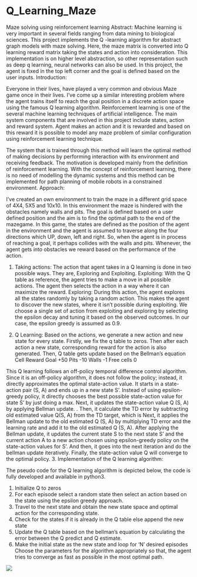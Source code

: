 # Q_Learning_Maze
Maze solving using reinforcement learning
Abstract:
Machine learning is very important in several fields ranging from data mining to biological sciences. This project implements the Q -learning algorithm for abstract graph models with maze solving. Here, the maze matrix is converted into Q learning reward matrix taking the states and action into consideration. This implementation is on higher level abstraction, so other representation such as deep q learning, neural networks can also be used. In this project, the agent is fixed in the top left corner and the goal is defined based on the user inputs.
Introduction:

Everyone in their lives, have played a very common and obvious Maze game once in their lives. I’ve come up a similar interesting problem where the agent trains itself to reach the goal position in a discrete action space using the famous Q learning algorithm.
Reinforcement learning is one of the several machine learning techniques of artificial intelligence. The main system components that are involved in this project include states, action and reward system. Agent makes an action and it is rewarded and based on this reward it is possible to model any maze problem of similar configuration using reinforcement learning technique.

 
The system that is trained through this method will learn the optimal method of making decisions by performing interaction with its environment and receiving feedback.
The motivation is developed mainly from the definition of reinforcement learning. With the concept of reinforcement learning, there is no need of modelling the dynamic systems and this method can be implemented for path planning of mobile robots in a constrained environment. 
Approach:

I’ve created an own environment to train the maze in a different grid space of 4X4, 5X5 and 10x10. In this environment the maze is hindered with the obstacles namely walls and pits. The goal is defined based on a user defined position and the aim is to find the optimal path to the end of the mazegame.
 In this game, the states are defined as the position of the agent in the environment and the agent is assumed to traverse along the four directions which UP, down, left and right.  So, when the agent is in process of reaching a goal, it perhaps collides with the walls and pits. Whenever, the agent gets into obstacles we reward based on the performance of the action.
1.	Taking actions:
The action that agent takes in a Q learning is done in two possible ways. They are, Exploring and Exploiting.
Exploiting: With the Q table as reference, the agent tries to make a move in all possible actions.  The agent then selects the action in a way where it can maximize the reward.
Exploring: During this action, the agent explores all the states randomly by taking a random action. This makes the agent to discover the new states, where it isn’t possible during exploiting.
We choose a single set of action from exploiting and exploring by selecting the epsilon decay and tuning it based on the observed outcomes. In our case, the epsilon greedy is assumed as 0.9.
 
2.	Q Learning:
Based on the actions, we generate a new action and new state for every state. Firstly, we fix the q table to zeros. Then after each action a new state, corresponding reward for the action is also generated. Then, Q table gets update based on the Bellman’s equation  
Cell	Reward
Goal	+50
Pits	-10
Walls	-1
Free cells	0






This Q learning follows an off-policy temporal difference control algorithm. Since it is an off-policy algorithm, it does not follow the policy; instead, it directly approximates the optimal state-action value. It starts in a state-action pair (S, A) and ends up in a new state S’. Instead of using epsilon-greedy policy, it directly chooses the best possible state-action value for state S’ by just doing a max. Next, it updates the state-action value Q (S, A) by applying Bellman update. . Then, it calculate the TD error by subtracting old estimated value Q(S, A) from the TD target, which is Next, it applies the Bellman update to the old estimated Q (S, A) by multiplying TD error and the learning rate and add it to the old estimated Q (S, A). After applying the Bellman update, it updates the current state S to the next state S’ and the current action A to a new action chosen using epsilon-greedy policy on the state-action values for S’. And then, it goes into the next iteration and do the bellman update iteratively. Finally, the state-action value Q will converge to the optimal policy.
3.	Implementation of the Q learning algorithm:

The pseudo code for the Q learning algorithm is depicted below, the code is fully developed and available in python3.
1.	Initialize Q to zeros
2.	For each episode select a random state then select an action based on the state using the epsilon greedy approach.
3.	Travel to the next state and obtain the new state space and optimal action for the corresponding state.
4.	Check for the states if it is already in the Q table else append the new state
5.	Update the Q table based on the bellman’s equation by calculating the error between the Q predict and Q estimate.
6.	Make the initial state as the new state and loop for ‘N’ desired episodes
Choose the parameters for the algorithm appropriately so that, the agent tries to converge as fast as possible in the most optimal path.

![](Screenshot(89).png)
